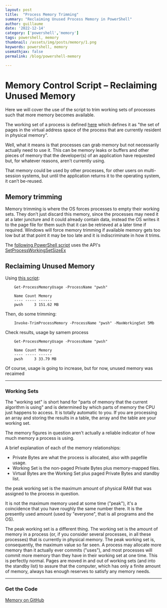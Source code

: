 ```yaml
---
layout: post
title:  "Process Memory Trimming"
summary: "Reclaiming Unused Process Memory in PowerShell"
author: guillaume
date: '2022-12-14'
category: ['powershell','memory']
tags: powershell, memory
thumbnail: /assets/img/posts/memory/1.png
keywords: powershell, memory
usemathjax: false
permalink: /blog/powershell-memory

---
```


# Memory Control Script – Reclaiming Unused Memory

Here we will cover the use of the script to trim working sets of processes such that more memory becomes available.

The working set of a process is defined [here](https://msdn.microsoft.com/en-us/library/windows/desktop/cc441804(v=vs.85).aspx) which defines it as "the set of pages in the virtual address space of the process that are currently resident in physical memory".

Well, what it means is that processes can grab memory but not necessarily actually need to use it. This can be memory leaks or buffers and other pieces of memory that the developer(s) of an application have requested but, for whatever reasons, aren’t currently using.

That memory could be used by other processes, for other users on multi-session systems, but until the application returns it to the operating system, it can’t be-reused.

## Memory trimming 

Memory trimming is where the OS forces processes to empty their working sets. They don’t just discard this memory, since the processes may need it at a later juncture and it could already contain data, instead the OS writes it to the page file for them such that it can be retrieved at a later time if required. Windows will force memory trimming if available memory gets too low but at that point it may be too late and it is indiscriminate in how it trims.

The [following PowerShell script](https://github.com/arsscriptum/PowerShell.DebuggingTools/blob/master/Memory/MemoryTrim.ps1) uses the API's [SetProcessWorkingSetSizeEx](https://msdn.microsoft.com/en-us/library/windows/desktop/ms686237(v=vs.85).aspx)

## Reclaiming Unused Memory

Using [this script](https://github.com/arsscriptum/PowerShell.DebuggingTools/blob/master/Memory/MemoryTrim.ps1):

```
    Get-ProcessMemoryUsage -ProcessName "pwsh"

	Name Count Memory
	---- ----- ------
	pwsh     3 151.62 MB
```

Then, do some trimming:

```
    Invoke-TrimProcessMemory -ProcessName "pwsh" -MaxWorkingSet 5Mb
```

Check results, usage by samem process
```
    Get-ProcessMemoryUsage -ProcessName "pwsh"

    Name Count Memory
    ---- ----- ------
    pwsh     3 33.79 MB
```


Of course, usage is going to increase, but for now, unused memory was recaimed


-----------------------------------------------------------------

### Working Sets

The "working set" is short hand for "parts of memory that the current algorithm is using" and is determined by which parts of memory the CPU just happens to access. It is totally automatic to you. If you are processing an array and storing the results in a table, the array and the table are your working set.

The memory figures in question aren't actually a reliable indicator of how much memory a process is using.

A brief explanation of each of the memory relationships:

- Private Bytes are what the process is allocated, also with pagefile usage.
- Working Set is the non-paged Private Bytes plus memory-mapped files.
- Virtual Bytes are the Working Set plus paged Private Bytes and standby list.

the peak working set is the maximum amount of physical RAM that was assigned to the process in question.

It is not the maximum memory used at some time ("peak"), it's a coincidence that you have roughly the same number there. It is the presently used amount (used by "everyone", that is all programs and the OS).

The peak working set is a different thing. The working set is the amount of memory in a process (or, if you consider several processes, in all these processes) that is currently in physical memory. The peak working set is, consequently, the maximum value so far seen.
A process may allocate more memory than it actually ever commits ("uses"), and most processes will commit more memory than they have in their working set at one time. This is perfectly normal. Pages are moved in and out of working sets (and into the standby list) to assure that the computer, which has only a finite amount of memory, always has enough reserves to satisfy any memory needs.


-----------------------------------------------------------------

### Get the Code

[Memory on GitHub](https://github.com/arsscriptum/PowerShell.DebuggingTools/tree/master/Memory)

